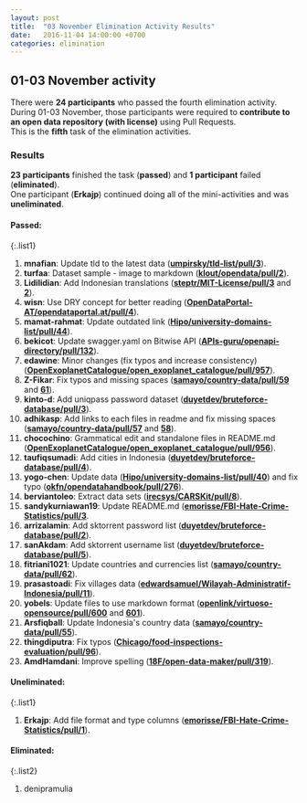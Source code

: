 ```yaml
---
layout: post
title:  "03 November Elimination Activity Results"
date:   2016-11-04 14:00:00 +0700
categories: elimination
---
```



## 01-03 November activity

There were **24 participants** who passed the fourth elimination activity.
During 01-03 November, those participants were required to **contribute to
an open data repository (with license)** using Pull Requests.  
This is the **fifth** task of the elimination activities.  

### Results
**23 participants** finished the task (**passed**) and **1 participant** failed (**eliminated**).  
One participant (**Erkajp**) continued doing all of the mini-activities and was **uneliminated**.  

#### Passed:

{:.list1}
1. **mnafian**: Update tld to the latest data ([**umpirsky/tld-list/pull/3**](https://github.com/umpirsky/tld-list/pull/3)).  
1. **turfaa**: Dataset sample - image to markdown ([**klout/opendata/pull/2**](https://github.com/klout/opendata/pull/2)).  
1. **Lidilidian**: Add Indonesian translations ([**steptr/MIT-License/pull/3**](https://github.com/steptr/MIT-License/pull/3) and [**2**](https://github.com/steptr/MIT-License/pull/2)).  
1. **wisn**: Use DRY concept for better reading ([**OpenDataPortal-AT/opendataportal.at/pull/4**](https://github.com/OpenDataPortal-AT/opendataportal.at/pull/4)).  
1. **mamat-rahmat**: Update outdated link ([**Hipo/university-domains-list/pull/44**](https://github.com/Hipo/university-domains-list/pull/44)).  
1. **bekicot**: Update swagger.yaml on Bitwise API ([**APIs-guru/openapi-directory/pull/132**](https://github.com/APIs-guru/openapi-directory/pull/132)).  
1. **edawine**: Minor changes (fix typos and increase consistency) ([**OpenExoplanetCatalogue/open_exoplanet_catalogue/pull/957**](https://github.com/OpenExoplanetCatalogue/open_exoplanet_catalogue/pull/957)).  
1. **Z-Fikar**: Fix typos and missing spaces ([**samayo/country-data/pull/59**](https://github.com/samayo/country-data/pull/59) and [**61**](https://github.com/samayo/country-data/pull/61)).  
1. **kinto-d**: Add uniqpass password dataset ([**duyetdev/bruteforce-database/pull/3**](https://github.com/duyetdev/bruteforce-database/pull/3)).  
1. **adhikasp**: Add links to each files in readme and fix missing spaces ([**samayo/country-data/pull/57**](https://github.com/samayo/country-data/pull/57) and [**58**](https://github.com/samayo/country-data/pull/58)).  
1. **chocochino**: Grammatical edit and standalone files in README.md ([**OpenExoplanetCatalogue/open_exoplanet_catalogue/pull/956**](https://github.com/OpenExoplanetCatalogue/open_exoplanet_catalogue/pull/956)).  
1. **taufiqsumadi**: Add cities in Indonesia ([**duyetdev/bruteforce-database/pull/4**](https://github.com/duyetdev/bruteforce-database/pull/4)).  
1. **yogo-chen**: Update data ([**Hipo/university-domains-list/pull/40**](https://github.com/Hipo/university-domains-list/pull/40)) and fix typo ([**okfn/opendatahandbook/pull/276**](https://github.com/okfn/opendatahandbook/pull/276)).  
1. **berviantoleo**: Extract data sets ([**irecsys/CARSKit/pull/8**](https://github.com/irecsys/CARSKit/pull/8)).  
1. **sandykurniawan19**: Update README.md ([**emorisse/FBI-Hate-Crime-Statistics/pull/3**](https://github.com/emorisse/FBI-Hate-Crime-Statistics/pull/3).
1. **arrizalamin**: Add sktorrent password list ([**duyetdev/bruteforce-database/pull/2**](https://github.com/duyetdev/bruteforce-database/pull/2)).  
1. **sanAkdam**: Add sktorrent username list ([**duyetdev/bruteforce-database/pull/5**](https://github.com/duyetdev/bruteforce-database/pull/5)).  
1. **fitriani1021**: Update countries and currencies list ([**samayo/country-data/pull/62**](https://github.com/samayo/country-data/pull/62)).  
1. **prasastoadi**: Fix villages data ([**edwardsamuel/Wilayah-Administratif-Indonesia/pull/11**](https://github.com/edwardsamuel/Wilayah-Administratif-Indonesia/pull/11)).  
1. **yobels**: Update files to use markdown format ([**openlink/virtuoso-opensource/pull/600**](https://github.com/openlink/virtuoso-opensource/pull/600) and [**601**](https://github.com/openlink/virtuoso-opensource/pull/601)).  
1. **Arsfiqball**: Update Indonesia's country data ([**samayo/country-data/pull/55**](https://github.com/samayo/country-data/pull/55)).  
1. **thingdiputra**: Fix typos ([**Chicago/food-inspections-evaluation/pull/96**](https://github.com/Chicago/food-inspections-evaluation/pull/96)).  
1. **AmdHamdani**: Improve spelling ([**18F/open-data-maker/pull/319**](https://github.com/18F/open-data-maker/pull/319)).  


#### Uneliminated:

{:.list1}
1. **Erkajp**: Add file format and type columns ([**emorisse/FBI-Hate-Crime-Statistics/pull/1**](https://github.com/emorisse/FBI-Hate-Crime-Statistics/pull/1)).  


#### Eliminated:

{:.list2}
1. denipramulia  
